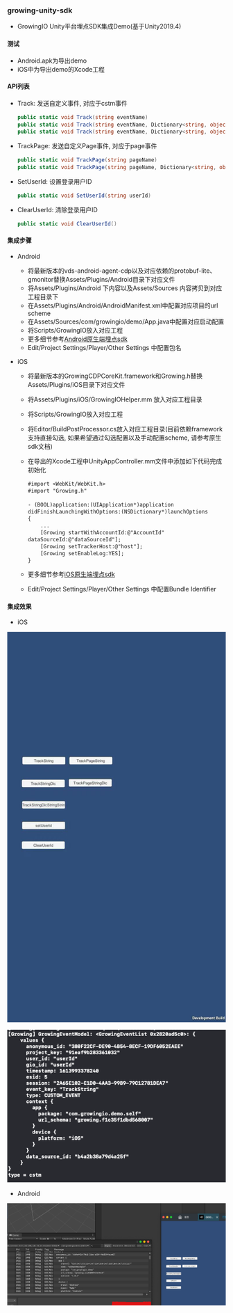 ### growing-unity-sdk

* GrowingIO Unity平台埋点SDK集成Demo(基于Unity2019.4)

#### 测试

* Android.apk为导出demo
* iOS中为导出demo的Xcode工程

#### API列表

* Track: 发送自定义事件, 对应于cstm事件

  ```C#
  public static void Track(string eventName)
  public static void Track(string eventName, Dictionary<string, object> var)
  public static void Track(string eventName, Dictionary<string, object> var, String itemId, String itemKey)
  ```

* TrackPage: 发送自定义Page事件, 对应于page事件

  ```C#
  public static void TrackPage(string pageName)
  public static void TrackPage(string pageName, Dictionary<string, object> var)
  ```

* SetUserId: 设置登录用户ID

  ```c#
  public static void SetUserId(string userId)
  ```

* ClearUserId: 清除登录用户ID

  ```C#
  public static void ClearUserId()
  ```

#### 集成步骤

* Android

  * 将最新版本的vds-android-agent-cdp以及对应依赖的protobuf-lite、gmonitor替换Assets/Plugins/Android目录下对应文件
  * 将Assets/Plugins/Android 下内容以及Assets/Sources 内容拷贝到对应工程目录下
  * 在Assets/Plugins/Android/AndroidManifest.xml中配置对应项目的url scheme
  * 在Assets/Sources/com/growingio/demo/App.java中配置对应启动配置
  * 将Scripts/GrowingIO放入对应工程
  * 更多细节参考[Android原生端埋点sdk](https://docs.growingio.com/op/developer-manual/sdkintegrated/cdp/android-sdk)
  * Edit/Project Settings/Player/Other Settings 中配置包名

* iOS

  * 将最新版本的GrowingCDPCoreKit.framework和Growing.h替换Assets/Plugins/iOS目录下对应文件

  * 将Assets/Plugins/iOS/GrowingIOHelper.mm 放入对应工程目录

  * 将Scripts/GrowingIO放入对应工程

  * 将Editor/BuildPostProcessor.cs放入对应工程目录(目前依赖framework支持直接勾选, 如果希望通过勾选配置以及手动配置scheme, 请参考原生sdk文档)

  * 在导出的Xcode工程中UnityAppController.mm文件中添加如下代码完成初始化

    ```objc
    #import <WebKit/WebKit.h>
    #import "Growing.h"
    
    - (BOOL)application:(UIApplication*)application didFinishLaunchingWithOptions:(NSDictionary*)launchOptions
    {
      	...
        [Growing startWithAccountId:@"AccountId" dataSourceId:@"dataSourceId"];
        [Growing setTrackerHost:@"host"];
        [Growing setEnableLog:YES];
    }
    ```

  * 更多细节参考[iOS原生端埋点sdk](https://docs.growingio.com/op/developer-manual/sdkintegrated/cdp/ios-sdk)
  * Edit/Project Settings/Player/Other Settings 中配置Bundle Identifier

#### 集成效果

* iOS

![image-20210222192400866](./image-20210222192400866.png)

![image-20210222192626281](./image-20210222192626281.png)

* Android

![image-20210222195150847](./image-20210222195150847.png)